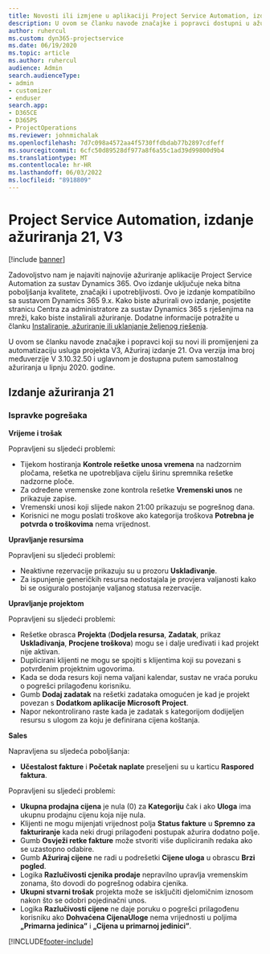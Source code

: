 ```yaml
---
title: Novosti ili izmjene u aplikaciji Project Service Automation, izdanje ažuriranja 21, V3
description: U ovom se članku navode značajke i popravci dostupni u ažuriranju ažuriranja automatizacije usluga programa Project Service 21, V3.
author: ruhercul
ms.custom: dyn365-projectservice
ms.date: 06/19/2020
ms.topic: article
ms.author: ruhercul
audience: Admin
search.audienceType:
- admin
- customizer
- enduser
search.app:
- D365CE
- D365PS
- ProjectOperations
ms.reviewer: johnmichalak
ms.openlocfilehash: 7d7c098a4572aa4f5730ffdbdab77b2897cdfeff
ms.sourcegitcommit: 6cfc50d89528df977a8f6a55c1ad39d99800d9b4
ms.translationtype: MT
ms.contentlocale: hr-HR
ms.lasthandoff: 06/03/2022
ms.locfileid: "8918809"
---
```

# <a name="project-service-automation-update-release-21-v3"></a>Project Service Automation, izdanje ažuriranja 21, V3

[!include [banner](../includes/psa-now-project-operations.md)]

Zadovoljstvo nam je najaviti najnovije ažuriranje aplikacije Project Service Automation za sustav Dynamics 365. Ovo izdanje uključuje neka bitna poboljšanja kvalitete, značajki i upotrebljivosti. Ovo je izdanje kompatibilno sa sustavom Dynamics 365 9.x. Kako biste ažurirali ovo izdanje, posjetite stranicu Centra za administratore za sustav Dynamics 365 s rješenjima na mreži, kako biste instalirali ažuriranje. Dodatne informacije potražite u članku [Instaliranje, ažuriranje ili uklanjanje željenog rješenja](/power-platform/admin/install-remove-preferred-solution).

U ovom se članku navode značajke i popravci koji su novi ili promijenjeni za automatizaciju usluga projekta V3, Ažuriraj izdanje 21. Ova verzija ima broj međuverzije V 3.10.32.50 i uglavnom je dostupna putem samostalnog ažuriranja u lipnju 2020. godine.

## <a name="update-release-21"></a>Izdanje ažuriranja 21

### <a name="bug-fixes"></a>Ispravke pogrešaka

**Vrijeme i trošak**

Popravljeni su sljedeći problemi:

- Tijekom hostiranja **Kontrole rešetke unosa vremena** na nadzornim pločama, rešetka ne upotrebljava cijelu širinu spremnika rešetke nadzorne ploče.
- Za određene vremenske zone kontrola rešetke **Vremenski unos** ne prikazuje zapise.
- Vremenski unosi koji slijede nakon 21:00 prikazuju se pogrešnog dana.
- Korisnici ne mogu poslati troškove ako kategorija troškova **Potrebna je potvrda o troškovima** nema vrijednost.

**Upravljanje resursima**

Popravljeni su sljedeći problemi:

- Neaktivne rezervacije prikazuju su u prozoru **Usklađivanje**.
- Za ispunjenje generičkih resursa nedostajala je provjera valjanosti kako bi se osiguralo postojanje valjanog statusa rezervacije.

**Upravljanje projektom**

Popravljeni su sljedeći problemi:

- Rešetke obrasca **Projekta** (**Dodjela resursa**, **Zadatak**, prikaz **Usklađivanja**, **Procjene troškova**) mogu se i dalje uređivati i kad projekt nije aktivan.
- Duplicirani klijenti ne mogu se spojiti s klijentima koji su povezani s potvrđenim projektnim ugovorima.
- Kada se doda resurs koji nema valjani kalendar, sustav ne vraća poruku o pogrešci prilagođenu korisniku.
- Gumb **Dodaj zadatak** na rešetki zadataka omogućen je kad je projekt povezan s **Dodatkom aplikacije Microsoft Project**.
- Napor nekontrolirano raste kada je zadatak s kategorijom dodijeljen resursu s ulogom za koju je definirana cijena koštanja.

**Sales**

Napravljena su sljedeća poboljšanja:

- **Učestalost fakture** i **Početak naplate** preseljeni su u karticu **Raspored faktura**.

Popravljeni su sljedeći problemi:

- **Ukupna prodajna cijena** je nula (0) za **Kategoriju** čak i ako **Uloga** ima ukupnu prodajnu cijenu koja nije nula.
- Klijenti ne mogu mijenjati vrijednost polja **Status fakture** u **Spremno za fakturiranje** kada neki drugi prilagođeni postupak ažurira dodatno polje.
- Gumb **Osvježi retke fakture** može stvoriti više dupliciranih redaka ako se uzastopno odabire.
- Gumb **Ažuriraj cijene** ne radi u podrešetki **Cijene uloga** u obrascu **Brzi pogled**.
- Logika **Razlučivosti cjenika prodaje** nepravilno upravlja vremenskim zonama, što dovodi do pogrešnog odabira cjenika.
- **Ukupni stvarni trošak** projekta može se isključiti djelomičnim iznosom nakon što se odobri pojedinačni unos.
- Logika **Razlučivosti cijene** ne daje poruku o pogrešci prilagođenu korisniku ako **Dohvaćena CijenaUloge** nema vrijednosti u poljima **„Primarna jedinica”** i **„Cijena u primarnoj jedinici”**.


[!INCLUDE[footer-include](../includes/footer-banner.md)]
